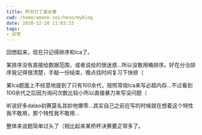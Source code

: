 ```yaml
---
title: 昨天打了某水赛
cwd: /home/amano-sei/hexo/myblog
date: 2020-12-20 11:03:33
tags:
- 日常
---
```


回想起来，现在只记得排序和lca了。

某排序没有直接给数据范围，或者说给的很迷惑...所以没敢用桶排序。好在分治排序我记得很清楚，手敲一份结束，晚点找时间复习下快排（

某lca题面上不经意地提到了只有100余代，按照常规lca来写必超内存...不过看到100余代之后因为询问次数比较小所以直接暴力来写没问题（

听说好多dalao初赛莫名其妙地爆零...其实自己之前在写的时候就在想着这个特性我不敢用，那个特性我不敢用...

整体来说题简单过头了（相比起来某桥杯决赛要正常多了。

